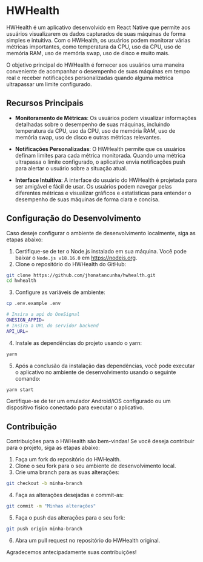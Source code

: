 # HWHealth

HWHealth é um aplicativo desenvolvido em React Native que permite aos usuários visualizarem os dados capturados de suas máquinas de forma simples e intuitiva. Com o HWHealth, os usuários podem monitorar várias métricas importantes, como temperatura da CPU, uso da CPU, uso de memória RAM, uso de memória swap, uso de disco e muito mais.

O objetivo principal do HWHealth é fornecer aos usuários uma maneira conveniente de acompanhar o desempenho de suas máquinas em tempo real e receber notificações personalizadas quando alguma métrica ultrapassar um limite configurado.

## Recursos Principais

- **Monitoramento de Métricas**: Os usuários podem visualizar informações detalhadas sobre o desempenho de suas máquinas, incluindo temperatura da CPU, uso da CPU, uso de memória RAM, uso de memória swap, uso de disco e outras métricas relevantes.

- **Notificações Personalizadas**: O HWHealth permite que os usuários definam limites para cada métrica monitorada. Quando uma métrica ultrapassa o limite configurado, o aplicativo envia notificações push para alertar o usuário sobre a situação atual.

- **Interface Intuitiva**: A interface do usuário do HWHealth é projetada para ser amigável e fácil de usar. Os usuários podem navegar pelas diferentes métricas e visualizar gráficos e estatísticas para entender o desempenho de suas máquinas de forma clara e concisa.


## Configuração do Desenvolvimento

Caso deseje configurar o ambiente de desenvolvimento localmente, siga as etapas abaixo:

1. Certifique-se de ter o Node.js instalado em sua máquina. Você pode baixar o `Node.js v18.16.0` em https://nodejs.org.
2. Clone o repositório do HWHealth do GitHub:

```bash
git clone https://github.com/jhonatancunha/hwhealth.git
cd hwhealth
```

3. Configure as variáveis de ambiente:

```bash
cp .env.example .env
```

```bash
# Insira a api do OneSignal
ONESIGN_APPID=
# Insira a URL do servidor backend
API_URL=
```


4. Instale as dependências do projeto usando o yarn:

```bash
yarn
```

5. Após a conclusão da instalação das dependências, você pode executar o aplicativo no ambiente de desenvolvimento usando o seguinte comando:

```bash
yarn start
```

Certifique-se de ter um emulador Android/iOS configurado ou um dispositivo físico conectado para executar o aplicativo.

## Contribuição

Contribuições para o HWHealth são bem-vindas! Se você deseja contribuir para o projeto, siga as etapas abaixo:

1. Faça um fork do repositório do HWHealth.
2. Clone o seu fork para o seu ambiente de desenvolvimento local.
3. Crie uma branch para as suas alterações:

```bash
git checkout -b minha-branch
```
4. Faça as alterações desejadas e commit-as:
   
```bash
git commit -m "Minhas alterações"
```

5. Faça o push das alterações para o seu fork:

```bash
git push origin minha-branch
```

6. Abra um pull request no repositório do HWHealth original.

Agradecemos antecipadamente suas contribuições!
